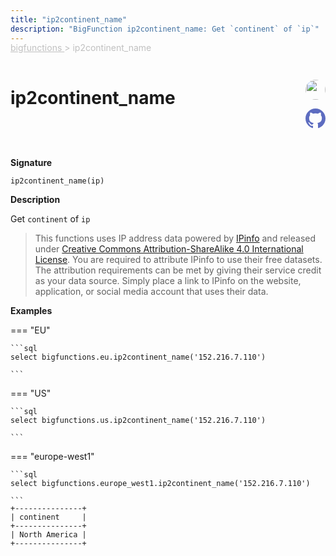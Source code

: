 ```yaml
---
title: "ip2continent_name"
description: "BigFunction ip2continent_name: Get `continent` of `ip`"
---
```


<span style="color: silver; position: relative; top: -1rem">
  <a href=".." style="color: silver">bigfunctions </a> > ip2continent_name
</span>

# ip2continent_name


<div style="position: relative; top: -4rem; margin-bottom:  -2rem; text-align: right; z-index: 9999;">
  
  <a href="https://www.linkedin.com/in/paul-marcombes" title="Author: Paul Marcombes" target="_blank">
    <img src="https://lh3.googleusercontent.com/a-/ACB-R5RDf2yxcw1p_IYLCKmiUIScreatDdhG8B83om6Ohw=s260" width="32" style=" border-radius: 50% !important">
  </a>
  
  <a href="{REPO_URL}/tree/main/bigfunctions/ip2continent_name.yaml" title="Edit on GitHub" target="_blank"><svg xmlns="http://www.w3.org/2000/svg" width="32" height="32" viewBox="0 0 24 24"><path fill="#5d6cc0" d="M12 0c-6.626 0-12 5.373-12 12 0 5.302 3.438 9.8 8.207 11.387.599.111.793-.261.793-.577v-2.234c-3.338.726-4.033-1.416-4.033-1.416-.546-1.387-1.333-1.756-1.333-1.756-1.089-.745.083-.729.083-.729 1.205.084 1.839 1.237 1.839 1.237 1.07 1.834 2.807 1.304 3.492.997.107-.775.418-1.305.762-1.604-2.665-.305-5.467-1.334-5.467-5.931 0-1.311.469-2.381 1.236-3.221-.124-.303-.535-1.524.117-3.176 0 0 1.008-.322 3.301 1.23.957-.266 1.983-.399 3.003-.404 1.02.005 2.047.138 3.006.404 2.291-1.552 3.297-1.23 3.297-1.23.653 1.653.242 2.874.118 3.176.77.84 1.235 1.911 1.235 3.221 0 4.609-2.807 5.624-5.479 5.921.43.372.823 1.102.823 2.222v3.293c0 .319.192.694.801.576 4.765-1.589 8.199-6.086 8.199-11.386 0-6.627-5.373-12-12-12z"/></svg></a>
</div>



**Signature** 
```
ip2continent_name(ip)
```

**Description**

Get `continent` of `ip`

> This functions uses IP address data powered by [IPinfo](https://ipinfo.io)
> and released under [Creative Commons Attribution-ShareAlike 4.0 International License](https://creativecommons.org/licenses/by-sa/4.0/).
> You are required to attribute IPinfo to use their free datasets.
> The attribution requirements can be met by giving their service credit as your data source.
> Simply place a link to IPinfo on the website, application, or social media account that uses their data.






**Examples**













=== "EU"

    ```sql
    select bigfunctions.eu.ip2continent_name('152.216.7.110')
    
    ```




=== "US"

    ```sql
    select bigfunctions.us.ip2continent_name('152.216.7.110')
    
    ```




=== "europe-west1"

    ```sql
    select bigfunctions.europe_west1.ip2continent_name('152.216.7.110')
    
    ```









<pre style="margin-top: -1rem;">
<code style="padding-top: 0px; padding-bottom: 0px;">+---------------+
| continent     |
+---------------+
| North America |
+---------------+
</code>
</pre>









